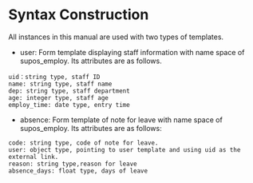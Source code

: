 # Syntax Construction

All instances in this manual are used with two types of templates.

* user: Form template displaying staff information with name space of supos\_employ. Its attributes are as follows.

```
uid：string type, staff ID
name: string type, staff name
dep: string type, staff department
age: integer type, staff age
employ_time: date type, entry time
```

* absence: Form template of note for leave with name space of supos\_employ. Its attributes are as follows:

```
code: string type, code of note for leave.
user: object type, pointing to user template and using uid as the external link.
reason: string type,reason for leave
absence_days: float type, days of leave
```

##

##
